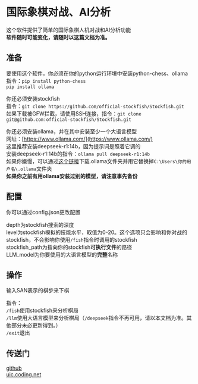 # 国际象棋对战、AI分析

这个软件提供了简单的国际象棋人机对战和AI分析功能  
**软件随时可能变化，请随时以这篇文档为准。**

## 准备

要使用这个软件，你必须在你的python运行环境中安装python-chess、ollama  
指令：`pip install python-chess`  
`pip install ollama`

你还必须安装stockfish  
指令：`git clone https://github.com/official-stockfish/Stockfish.git`  
如果下载被GFW拦截，请使用SSH连接，指令：`git clone git@github.com:official-stockfish/Stockfish.git`

你还必须安装ollama，并在其中安装至少一个大语言模型   
网址：[https://www.ollama.com/](https://www.ollama.com/)  
这里推荐安装deepseek-r1:14b，因为提示词是照着它调的  
安装deepseek-r1:14b的指令：`ollama pull deepseek-r1:14b`  
如果你嫌慢，可以通过[这个链接](https://pan.baidu.com/s/1MHLHUq9VihzlinjBWBf2Aw?pwd=1234)下载.ollama文件夹并用它替换掉`C:\Users\你的用户名\.ollama`文件夹  
**如果你之前有用ollama安装过别的模型，请注意事先备份**

## 配置

你可以通过config.json更改配置  

depth为stockfish搜索的深度  
level为stockfish模拟的技能水平，取值为0-20。这个选项只会影响和你对战的stockfish，不会影响你使用`/fish`指令时调用的stockfish  
stockfish_path为指向你的stockfish**可执行文件**的路径  
LLM_model为你要使用的大语言模型的**完整**名称

## 操作

输入SAN表示的棋步来下棋

指令：  
`/fish`使用stockfish来分析棋局  
`/llm`使用大语言模型来分析棋局（`/deepseek`指令不再可用，请以本文档为准。其他部分未必更新得到。）  
`/exit`退出

## 传送门

[github](https://github.com/lpj-10/chess)  
[uic.coding.net](https://uic.coding.net/p/ai_2025/d/fish_chess/git)